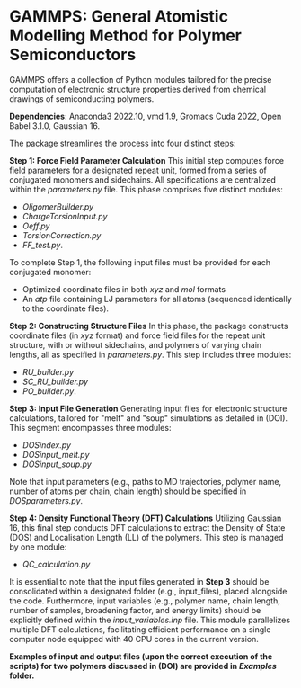 # GAMMPS: General Atomistic Modelling Method for Polymer Semiconductors
GAMMPS offers a collection of Python modules tailored for the precise computation of electronic structure properties derived from chemical drawings of semiconducting polymers. 

**Dependencies**: Anaconda3 2022.10, vmd 1.9, Gromacs Cuda 2022, Open Babel 3.1.0, Gaussian 16.

The package streamlines the process into four distinct steps:

**Step 1: Force Field Parameter Calculation**
This initial step computes force field parameters for a designated repeat unit, formed from a series of conjugated monomers and sidechains. All specifications are centralized within the _parameters.py_ file. This phase comprises five distinct modules:
* _OligomerBuilder.py_ 
* _ChargeTorsionInput.py_ 
* _Oeff.py_ 
* _TorsionCorrection.py_ 
* _FF_test.py_.
 
To complete Step 1, the following input files must be provided for each conjugated monomer:

* Optimized coordinate files in both _xyz_ and _mol_ formats
* An _atp_ file containing LJ parameters for all atoms (sequenced identically to the coordinate files).

**Step 2: Constructing Structure Files** 
In this phase, the package constructs coordinate files (in _xyz_ format) and force field files for the repeat unit structure, with or without sidechains, and polymers of varying chain lengths, all as specified in _parameters.py_. This step includes three modules: 
* _RU_builder.py_
* _SC_RU_builder.py_
* _PO_builder.py_.

**Step 3: Input File Generation** 
Generating input files for electronic structure calculations, tailored for "melt" and "soup" simulations as detailed in (DOI). This segment encompasses three modules:
* _DOSindex.py_
* _DOSinput_melt.py_
* _DOSinput_soup.py_
  
Note that input parameters (e.g., paths to MD trajectories, polymer name, number of atoms per chain, chain length) should be specified in _DOSparameters.py_.

**Step 4: Density Functional Theory (DFT) Calculations** 
Utilizing Gaussian 16, this final step conducts DFT calculations to extract the Density of State (DOS) and Localisation Length (LL) of the polymers. This step is managed by one module:
* _QC_calculation.py_

It is essential to note that the input files generated in **Step 3** should be consolidated within a designated folder (e.g., input_files), placed alongside the code. Furthermore, input variables (e.g., polymer name, chain length, number of samples, broadening factor, and energy limits) should be explicitly defined within the _input_variables.inp_ file. This module parallelizes multiple DFT calculations, facilitating efficient performance on a single computer node equipped with 40 CPU cores in the current version. 

**Examples of input and output files (upon the correct execution of the scripts) for two polymers discussed in (DOI) are provided in _Examples_ folder.**

